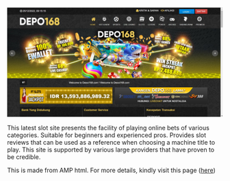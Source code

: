 ![Design preview for the Landing Page](./images/screenshot/desktop-screenshot-1404915.jpg)

This latest slot site presents the facility of playing online bets of various categories. Suitable for beginners and experienced pros. Provides slot reviews that can be used as a reference when choosing a machine title to play. This site is supported by various large providers that have proven to be credible.

This is made from AMP html. For more details, kindly visit this page ([here](https://amp.dev/documentation/guides-and-tutorials/learn/spec/amphtml))
